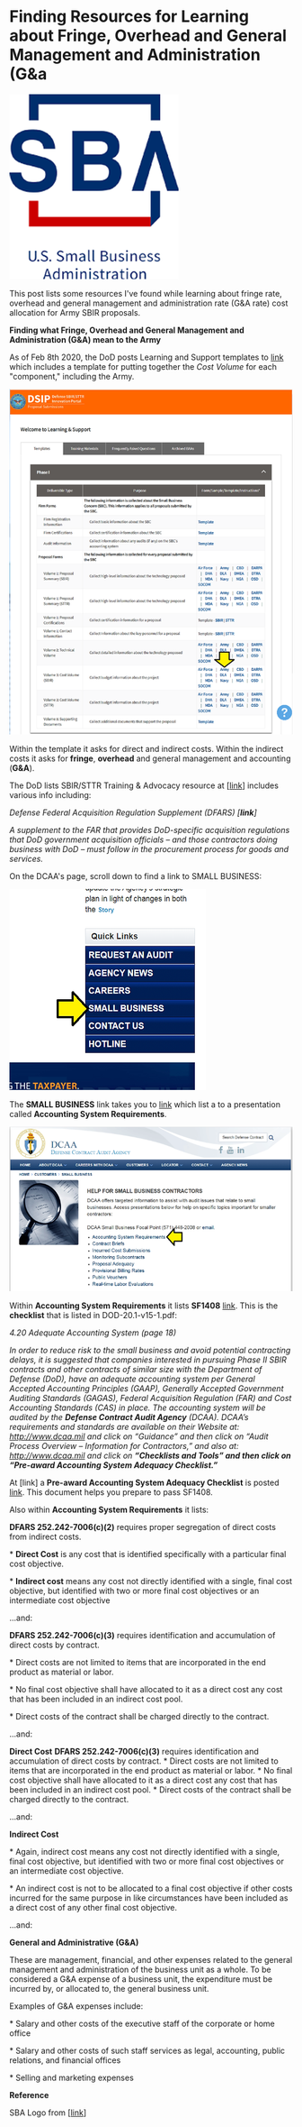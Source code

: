 # Finding Resources for Learning about Fringe, Overhead and General Management and Administration (G&a

![small_business_administration_1](small_business_administration_1.png)

This post lists some resources I've found while learning about fringe rate, overhead and general management and administration rate (G&A rate) cost allocation for Army SBIR proposals.

**Finding what Fringe, Overhead and General Management and Administration (G&A) mean to the Army**

As of Feb 8th 2020, the DoD posts Learning and Support templates to [link](sbir_p1_Army_cost_volume_template.pdf) which includes a template for putting together the _Cost Volume_ for each "component," including the Army.

![learning_and_support_page_2](learning_and_support_page_2.png)

Within the template it asks for direct and indirect costs. Within the indirect costs it asks for **fringe**, **overhead** and general management and accounting (**G&A**).

The DoD lists SBIR/STTR Training & Advocacy resource at [[link](http://training.defensebusiness.org/dod-resources)\] includes various info including:

_Defense Federal Acquisition Regulation Supplement (DFARS) [__link__\]_

_A supplement to the FAR that provides DoD-specific acquisition regulations that DoD government acquisition officials – and those contractors doing business with DoD – must follow in the procurement process for goods and services._

On the DCAA's page, scroll down to find a link to SMALL BUSINESS:

![small_business_link_3](small_business_link_3.png)

The **SMALL BUSINESS** link takes you to [link](accounting_System.pdf) which list a to a presentation called **Accounting System Requirements**.

![accounting_system_requierments_4](accounting_system_requierments_4.png)

Within **Accounting System Requirements** it lists **SF1408** [link](SF1408-14b.pdf). This is the **checklist** that is listed in DOD-20.1-v15-1.pdf: 

_4.20 Adequate Accounting System (page 18)_

_In order to reduce risk to the small business and avoid potential contracting delays, it is suggested that companies interested in pursuing Phase II SBIR contracts and other contracts of similar size with the Department of Defense (DoD), have an adequate accounting system per General Accepted Accounting Principles (GAAP), Generally Accepted Government Auditing Standards (GAGAS), Federal Acquisition Regulation (FAR) and Cost Accounting Standards (CAS) in place. The accounting system will be audited by the_ **_Defense Contract Audit Agency_** _(DCAA). DCAA’s requirements and standards are available on their Website at:_ _http://www.dcaa.mil_ _and click on “Guidance” and then click on “Audit Process Overview – Information for Contractors,” and also at: http://www.dcaa.mil and click on_ **_“Checklists and Tools” and then click on “Pre-award Accounting System Adequacy Checklist.”_**

At [link] a **Pre-award Accounting System Adequacy Checklist** is posted [link](DOD-20.1-v15-1.pdf). This document helps you prepare to pass SF1408.

Also within **Accounting System Requirements** it lists:

**DFARS 252.242-7006(c)(2)** requires proper segregation of direct costs from indirect costs.

\* **Direct Cost** is any cost that is identified specifically with a particular final cost objective.

\* **Indirect cost** means any cost not directly identified with a single, final cost objective, but identified with two or more final cost objectives or an intermediate cost objective

...and:

**DFARS 252.242-7006(c)(3)** requires identification and accumulation of direct costs by contract.

\* Direct costs are not limited to items that are incorporated in the end product as material or labor. 

\* No final cost objective shall have allocated to it as a direct cost any cost that has been included in an indirect cost pool. 

\* Direct costs of the contract shall be charged directly to the contract.

...and:

**Direct Cost** **DFARS 252.242-7006(c)(3)** requires identification and accumulation of direct costs by contract. \* Direct costs are not limited to items that are incorporated in the end product as material or labor. \* No final cost objective shall have allocated to it as a direct cost any cost that has been included in an indirect cost pool. \* Direct costs of the contract shall be charged directly to the contract.

...and:

**Indirect Cost**

\* Again, indirect cost means any cost not directly identified with a single, final cost objective, but identified with two or more final cost objectives or an intermediate cost objective.

\* An indirect cost is not to be allocated to a final cost objective if other costs incurred for the same purpose in like circumstances have been included as a direct cost of any other final cost objective.

...and:

**General and Administrative (G&A)**

These are management, financial, and other expenses related to the general management and administration of the business unit as a whole. To be considered a G&A expense of a business unit, the expenditure must be incurred by, or allocated to, the general business unit.

Examples of G&A expenses include: 

\* Salary and other costs of the executive staff of the corporate or home office 

\* Salary and other costs of such staff services as legal, accounting, public relations, and financial offices 

\* Selling and marketing expenses

**Reference**

SBA Logo from [[link](http://www.sba.gov/brand/visual-identity/logo/)\]
